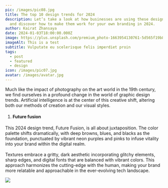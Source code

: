 ```yaml
---
pic: /images/pic08.jpg
title: The top 10 design trends for 2024
description: Let’s take a look at how businesses are using these design trends,
  and discover how to make them work for your own branding in 2024.
author: Kairat Zhansaya
date: 2024-01-03T18:00:00.000Z
image: https://plus.unsplash.com/premium_photo-1663954130761-5d565f19b894?q=80&w=1996&auto=format&fit=crop&ixlib=rb-4.0.3&ixid=M3wxMjA3fDB8MHxwaG90by1wYWdlfHx8fGVufDB8fHx8fA%3D%3D
imageAlt: This is a test
subtitle: Vulputate eu scelerisque felis imperdiet proin
tags:
  - post
  - featured
  - design
icon: /images/pic07.jpg
avatar: /images/avatar.jpg
---
```

Much like the impact of photography on the art world in the 19th century, we find ourselves in a profound change in the world of graphic design trends. Artificial intelligence is at the center of this creative shift, altering both our methods of creation and our visual styles.

1. #### Future fusion

This 2024 design trend, Future Fusion, is all about juxtaposition. The color palette shifts dramatically, with deep browns, blues, and blacks as the foundation, punctuated by vibrant neon purples and pinks to infuse vitality into your brand within the digital realm.\
\
Textures embrace a gritty, dark aesthetic incorporating glitchy elements, sharp edges, and digital fonts that are balanced with vibrant colors. This approach harmonizes the cutting-edge with the human, making your brand more relatable and approachable in the ever-evolving tech landscape.

![](https://i.ibb.co.com/F0tHLpY/410151356-734102301931380-6954851838336745439-n.jpg)
